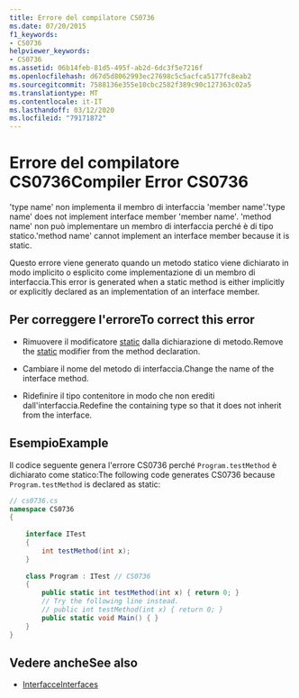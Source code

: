 ```yaml
---
title: Errore del compilatore CS0736
ms.date: 07/20/2015
f1_keywords:
- CS0736
helpviewer_keywords:
- CS0736
ms.assetid: 06b14feb-81d5-495f-ab2d-6dc3f5e7216f
ms.openlocfilehash: d67d5d8062993ec27698c5c5acfca5177fc8eab2
ms.sourcegitcommit: 7588136e355e10cbc2582f389c90c127363c02a5
ms.translationtype: MT
ms.contentlocale: it-IT
ms.lasthandoff: 03/12/2020
ms.locfileid: "79171872"
---
```

# <a name="compiler-error-cs0736"></a><span data-ttu-id="10253-102">Errore del compilatore CS0736</span><span class="sxs-lookup"><span data-stu-id="10253-102">Compiler Error CS0736</span></span>
<span data-ttu-id="10253-103">'type name' non implementa il membro di interfaccia 'member name'.</span><span class="sxs-lookup"><span data-stu-id="10253-103">'type name' does not implement interface member 'member name'.</span></span> <span data-ttu-id="10253-104">'method name' non può implementare un membro di interfaccia perché è di tipo statico.</span><span class="sxs-lookup"><span data-stu-id="10253-104">'method name' cannot implement an interface member because it is static.</span></span>  
  
 <span data-ttu-id="10253-105">Questo errore viene generato quando un metodo statico viene dichiarato in modo implicito o esplicito come implementazione di un membro di interfaccia.</span><span class="sxs-lookup"><span data-stu-id="10253-105">This error is generated when a static method is either implicitly or explicitly declared as an implementation of an interface member.</span></span>  
  
## <a name="to-correct-this-error"></a><span data-ttu-id="10253-106">Per correggere l'errore</span><span class="sxs-lookup"><span data-stu-id="10253-106">To correct this error</span></span>  
  
- <span data-ttu-id="10253-107">Rimuovere il modificatore [static](../language-reference/keywords/static.md) dalla dichiarazione di metodo.</span><span class="sxs-lookup"><span data-stu-id="10253-107">Remove the [static](../language-reference/keywords/static.md) modifier from the method declaration.</span></span>  
  
- <span data-ttu-id="10253-108">Cambiare il nome del metodo di interfaccia.</span><span class="sxs-lookup"><span data-stu-id="10253-108">Change the name of the interface method.</span></span>  
  
- <span data-ttu-id="10253-109">Ridefinire il tipo contenitore in modo che non erediti dall'interfaccia.</span><span class="sxs-lookup"><span data-stu-id="10253-109">Redefine the containing type so that it does not inherit from the interface.</span></span>  
  
## <a name="example"></a><span data-ttu-id="10253-110">Esempio</span><span class="sxs-lookup"><span data-stu-id="10253-110">Example</span></span>  
 <span data-ttu-id="10253-111">Il codice seguente genera l'errore CS0736 perché `Program.testMethod` è dichiarato come statico:</span><span class="sxs-lookup"><span data-stu-id="10253-111">The following code generates CS0736 because `Program.testMethod` is declared as static:</span></span>  
  
```csharp  
// cs0736.cs  
namespace CS0736  
{
  
    interface ITest  
    {  
        int testMethod(int x);  
    }  
  
    class Program : ITest // CS0736  
    {  
        public static int testMethod(int x) { return 0; }  
        // Try the following line instead.  
        // public int testMethod(int x) { return 0; }  
        public static void Main() { }  
    }
}  
```  
  
## <a name="see-also"></a><span data-ttu-id="10253-112">Vedere anche</span><span class="sxs-lookup"><span data-stu-id="10253-112">See also</span></span>

- [<span data-ttu-id="10253-113">Interfacce</span><span class="sxs-lookup"><span data-stu-id="10253-113">Interfaces</span></span>](../programming-guide/interfaces/index.md)
